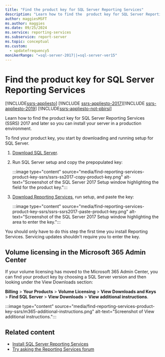 ```yaml
---
title: "Find the product key for SQL Server Reporting Services"
description: "Learn how to find the  product key for SQL Server Reporting Services (SSRS) 2017 and 2019 so you can install your server in a production environment."
author: maggiesMSFT
ms.author: maggies
ms.date: 09/25/2024
ms.service: reporting-services
ms.subservice: report-server
ms.topic: conceptual
ms.custom:
  - updatefrequency5
monikerRange: "=sql-server-2017||=sql-server-ver15"
---
```

# Find the product key for SQL Server Reporting Services

[!INCLUDE[ssrs-appliesto](../../includes/ssrs-appliesto.md)] [!INCLUDE [ssrs-appliesto-2017](../../includes/ssrs-appliesto-2017.md)][!INCLUDE [ssrs-appliesto-2019](../../includes/ssrs-appliesto-2019.md)] [!INCLUDE[ssrs-appliesto-not-pbirsi](../../includes/ssrs-appliesto-not-pbirs.md)]

Learn how to find the  product key for SQL Server Reporting Services (SSRS) 2017 and later so you can install your server in a production environment.

To find your product key, you start by downloading and running setup for SQL Server.

1. [Download SQL Server](../../database-engine/install-windows/install-sql-server.md).
1. Run SQL Server setup and copy the prepopulated key:

    :::image type="content" source="media/find-reporting-services-product-key-ssrs/ssrs-ss2017-copy-product-key.png" alt-text="Screenshot of the SQL Server 2017 Setup window highlighting the field for the product key.":::

1. [Download Reporting Services](install-reporting-services.md), run setup, and paste the key:

    :::image type="content" source="media/find-reporting-services-product-key-ssrs/ssrs-ssrs2017-paste-product-key.png" alt-text="Screenshot of the SQL Server 2017 Setup window highlighting the area to enter the key.":::

You should only have to do this step the first time you install Reporting Services. Servicing updates shouldn't require you to enter the key.

## Volume licensing in the Microsoft 365 Admin Center
If your volume licensing has moved to the Microsoft 365 Admin Center, you can find your product key by choosing a SQL Server version and then looking under the View Downloads section:

**Billing** > **Your Products** > **Volume Licensing** > **View Downloads and Keys** > **Find SQL Server** > **View Downloads** > **View additional instructions**.

:::image type="content" source="media/find-reporting-services-product-key-ssrs/m365-additional-instructions.png" alt-text="Screenshot of View additional instructions.":::

## Related content

- [Install SQL Server Reporting Services](install-reporting-services.md)
- [Try asking the Reporting Services forum](https://go.microsoft.com/fwlink/?LinkId=620231)
